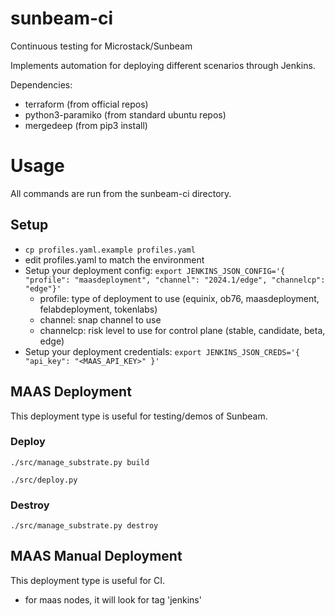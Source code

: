 # sunbeam-ci
Continuous testing for Microstack/Sunbeam

Implements automation for deploying different scenarios through Jenkins.

Dependencies:
- terraform (from official repos)
- python3-paramiko (from standard ubuntu repos)
- mergedeep (from pip3 install)

# Usage
All commands are run from the sunbeam-ci directory.

## Setup
- `cp profiles.yaml.example profiles.yaml`
- edit profiles.yaml to match the environment
- Setup your deployment config: `export JENKINS_JSON_CONFIG='{ "profile": "maasdeployment", "channel": "2024.1/edge", "channelcp": "edge"}'`
  - profile: type of deployment to use (equinix, ob76, maasdeployment, felabdeployment, tokenlabs)
  - channel: snap channel to use
  - channelcp: risk level to use for control plane (stable, candidate, beta, edge)
- Setup your deployment credentials: `export JENKINS_JSON_CREDS='{ "api_key": "<MAAS_API_KEY>" }'`

## MAAS Deployment
This deployment type is useful for testing/demos of Sunbeam.

### Deploy
`./src/manage_substrate.py build`

`./src/deploy.py`

### Destroy
`./src/manage_substrate.py destroy`

## MAAS Manual Deployment
This deployment type is useful for CI.

- for maas nodes, it will look for tag 'jenkins'
